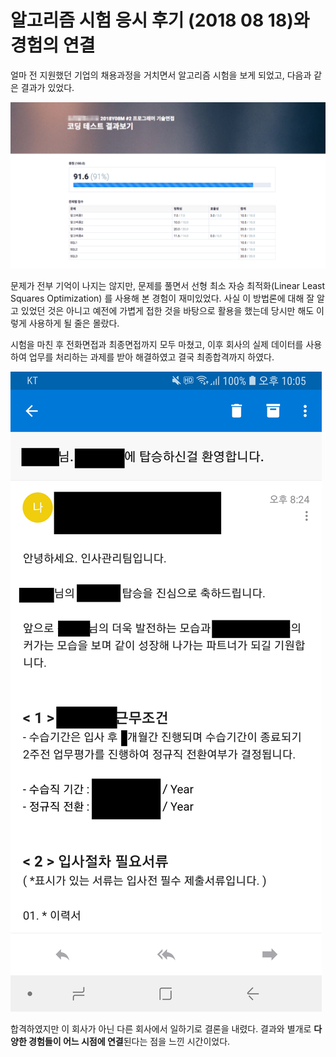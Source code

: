 # 알고리즘 시험 응시 후기 (2018 08 18)와 경험의 연결



  얼마 전 지원했던 기업의 채용과정을 거치면서 알고리즘 시험을 보게 되었고, 다음과 같은 결과가 있었다.   



<img src="https://raw.githubusercontent.com/ysjhmtb/blog_images/master/images/posting/%EC%97%90%ED%95%84%EB%A1%9C%EA%B7%B81.png">







 문제가 전부 기억이 나지는 않지만, 문제를 풀면서 선형 최소 자승 최적화(Linear Least Squares Optimization)  를 사용해 본 경험이 재미있었다. 사실 이 방법론에 대해 잘 알고 있었던 것은 아니고 예전에 가볍게 접한 것을 바탕으로 활용을 했는데 당시만 해도 이렇게 사용하게 될 줄은 몰랐다.    

   

 시험을 마친 후 전화면접과 최종면접까지 모두 마쳤고, 이후 회사의 실제 데이터를 사용하여 업무를 처리하는 과제를 받아 해결하였고 결국 최종합격까지 하였다.    

<img src="https://raw.githubusercontent.com/ysjhmtb/blog_images/master/images/posting/%EC%97%90%ED%95%84%EB%A1%9C%EA%B7%B82.PNG">



합격하였지만 이 회사가 아닌 다른 회사에서 일하기로 결론을 내렸다. 결과와 별개로 **다양한 경험들이 어느 시점에 연결**된다는 점을 느낀 시간이었다.     

 